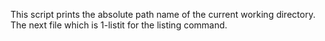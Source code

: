 This script prints the absolute path name of the current working directory.
The next file which is 1-listit for the listing command.
